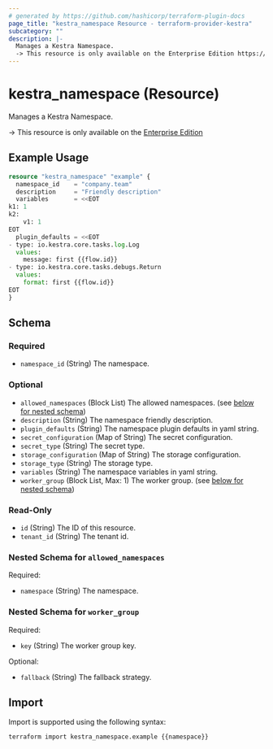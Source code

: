```yaml
---
# generated by https://github.com/hashicorp/terraform-plugin-docs
page_title: "kestra_namespace Resource - terraform-provider-kestra"
subcategory: ""
description: |-
  Manages a Kestra Namespace.
  -> This resource is only available on the Enterprise Edition https://kestra.io/enterprise
---
```


# kestra_namespace (Resource)

Manages a Kestra Namespace.

-> This resource is only available on the [Enterprise Edition](https://kestra.io/enterprise)

## Example Usage

```terraform
resource "kestra_namespace" "example" {
  namespace_id    = "company.team"
  description     = "Friendly description"
  variables       = <<EOT
k1: 1
k2:
    v1: 1
EOT
  plugin_defaults = <<EOT
- type: io.kestra.core.tasks.log.Log
  values:
    message: first {{flow.id}}
- type: io.kestra.core.tasks.debugs.Return
  values:
    format: first {{flow.id}}
EOT
}
```

<!-- schema generated by tfplugindocs -->
## Schema

### Required

- `namespace_id` (String) The namespace.

### Optional

- `allowed_namespaces` (Block List) The allowed namespaces. (see [below for nested schema](#nestedblock--allowed_namespaces))
- `description` (String) The namespace friendly description.
- `plugin_defaults` (String) The namespace plugin defaults in yaml string.
- `secret_configuration` (Map of String) The secret configuration.
- `secret_type` (String) The secret type.
- `storage_configuration` (Map of String) The storage configuration.
- `storage_type` (String) The storage type.
- `variables` (String) The namespace variables in yaml string.
- `worker_group` (Block List, Max: 1) The worker group. (see [below for nested schema](#nestedblock--worker_group))

### Read-Only

- `id` (String) The ID of this resource.
- `tenant_id` (String) The tenant id.

<a id="nestedblock--allowed_namespaces"></a>
### Nested Schema for `allowed_namespaces`

Required:

- `namespace` (String) The namespace.


<a id="nestedblock--worker_group"></a>
### Nested Schema for `worker_group`

Required:

- `key` (String) The worker group key.

Optional:

- `fallback` (String) The fallback strategy.

## Import

Import is supported using the following syntax:

```shell
terraform import kestra_namespace.example {{namespace}}
```
